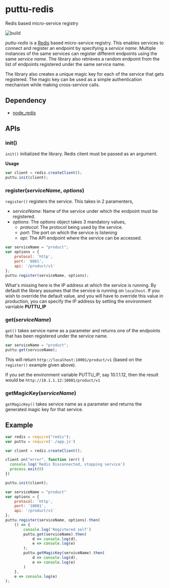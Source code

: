 # puttu-redis
Redis based micro-service registry

![build](https://travis-ci.org/capiotsoftware/puttu-redis.svg?branch=master)

_puttu-redis_ is a [Redis](https://redis.io) based micro-service registry. This enables services to connect and register an endpoint by specifying a *service name*. Multiple instances of the same services can register different endpoints using the same *service name*. The library also retrieves a random endpoint from the list of endpoints registered under the same service name.

The library also creates a unique magic key for each of the service that gets registered. The magic key can be used as a simple authentication mechanism while making cross-service calls.

## Dependency

+ [node_redis](https://github.com/NodeRedis/node_redis)

## APIs

### init()

`init()` initialized the library. Redis client must be passed as an argument.

**Usage**

```javascript
var client = redis.createClient();
puttu.init(client);
```

### register(_serviceName_, _options_)

`register()` registers the service. This takes in 2 paramenters, 

+ _serviceName_: Name of the service under which the endpoint must be registered.
+ _options_: The _options_ object takes 3 mandatory values,
	+ _protocol_: The protocol being used by the service.
	+ _port_: The port on which the service is listening
	+ _api_: The API endpoint where the service can be accessed.

```javascript
var serviceName = "product";
var options = {
    protocol: 'http',
    port: '8081',
    api: '/product/v1'
};
puttu.register(serviceName, options);
```

What's missing here is the IP address at which the service is running. By default the library assumes that the service is running on `localhost`. If you wish to override the default value, and you will have to override this value in production, you can specify the IP address by setting the environment varriable **PUTTU_IP**

### get(_serviceName_)

`get()` takes service name as a parameter and returns one of the endpoints that has been registered under the service name.

```javascript
var serviceName = "product";
puttu.get(serviceName);
```

This will return `http://localhost:10001/product/v1` (based on the `register()` example given above).

If you set the environment variable PUTTU_IP, say 10.1.1.12, then the result would be `http://10.1.1.12:10001/product/v1`


### getMagicKey(_serviceName_)

`getMagicKey()` takes service name as a parameter and returns the generated magic key for that service.

## Example

```javascript
var redis = require("redis");
var puttu = require('./app.js')

var client = redis.createClient();

client.on("error", function (err) {
  console.log('Redis Disconnected, stopping service')
  process.exit(0)
})

puttu.init(client);

var serviceName = "product"
var options = {
    protocol: 'http',
    port: '10001',
    api: '/product/v1'
};
puttu.register(serviceName, options).then(
    () => {
        console.log('Registered self')
        puttu.get(serviceName).then(
            d => console.log(d),
            e => console.log(e)
        );
        puttu.getMagicKey(serviceName).then(
            d => console.log(d),
            e => console.log(e)
        )
    },
    e => console.log(e)
);
```


